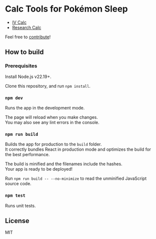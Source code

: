 # Calc Tools for Pokémon Sleep

- [IV Calc](https://nitoyon.github.io/pokesleep-tool/iv/)
- [Research Calc](https://nitoyon.github.io/pokesleep-tool/)

Feel free to [contribute](CONTRIBUTING.md)!

## How to build

### Prerequisites

Install Node.js v22.19+.

Clone this repository, and run `npm install`.

### `npm dev`

Runs the app in the development mode.

The page will reload when you make changes.\
You may also see any lint errors in the console.

### `npm run build`

Builds the app for production to the `build` folder.\
It correctly bundles React in production mode and optimizes the build for the best performance.

The build is minified and the filenames include the hashes.\
Your app is ready to be deployed!

Run `npm run build -- --no-minimize` to read the unminified JavaScript source code.

### `npm test`

Runs unit tests.

## License

MIT

